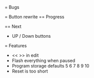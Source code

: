 = Bugs

= Button rewrite
== Progress

== Next
* UP / Down buttons

= Features
* << >> in edit
* Flash everything when paused
* Program storage defaults 5 6 7 8 9 10
* Reset is too short
